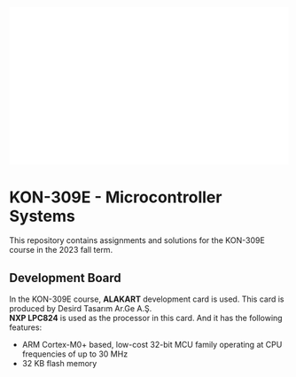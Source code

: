 <p align="center">
  <img src="https://github.com/ismeterd/KON-309E/blob/master/images/logos/itu-eef-white.png" width="600" title="İTÜ Kontrol ve Otomasyon Mühendisliği">
</p>


# KON-309E - Microcontroller Systems
This repository contains assignments and solutions for the KON-309E course in the 2023 fall term.
<br>

## Development Board
In the KON-309E course, **ALAKART** development card is used. This card is produced by Desird Tasarım Ar.Ge A.Ş.
<br>
**NXP LPC824** is used as the processor in this card. And it has the following features:
- ARM Cortex-M0+ based, low-cost 32-bit MCU family operating at CPU frequencies of up to 30 MHz
- 32 KB flash memory


